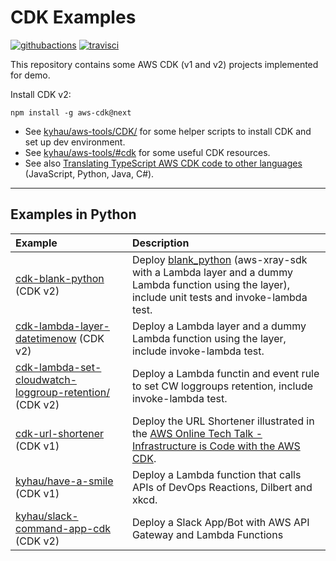# CDK Examples

[![githubactions](https://github.com/kyhau/cdk-examples/workflows/Build-Test/badge.svg)](https://github.com/kyhau/cdk-examples/actions)
[![travisci](https://travis-ci.org/kyhau/cdk-examples.svg?branch=master)](https://travis-ci.org/kyhau/cdk-examples)

This repository contains some AWS CDK (v1 and v2) projects implemented for demo.

Install CDK v2:
```
npm install -g aws-cdk@next
```

- See [kyhau/aws-tools/CDK/](https://github.com/kyhau/aws-tools/tree/master/CDK) for some helper scripts to install CDK and set up dev environment.
- See [kyhau/aws-tools/#cdk](https://github.com/kyhau/aws-tools/#cdk) for some useful CDK resources.
- See also [Translating TypeScript AWS CDK code to other languages](https://docs.aws.amazon.com/cdk/latest/guide/multiple_languages.html) (JavaScript, Python, Java, C#).

---

## Examples in Python

| Example | Description |
| :--- | :--- |
| [cdk-blank-python](python/cdk-blank-python) (CDK v2) | Deploy [blank_python](https://github.com/awsdocs/aws-lambda-developer-guide/tree/master/sample-apps/blank-python) (aws-xray-sdk with a Lambda layer and a dummy Lambda function using the layer), include unit tests and invoke-lambda test. |
| [cdk-lambda-layer-datetimenow](python/cdk-lambda-layer-datetimenow) (CDK v2) | Deploy a Lambda layer and a dummy Lambda function using the layer, include invoke-lambda test. |
| [cdk-lambda-set-cloudwatch-loggroup-retention/](cdk-lambda-set-cloudwatch-loggroup-retention/) (CDK v2) | Deploy a Lambda functin and event rule to set CW loggroups retention, include invoke-lambda test. |
| [cdk-url-shortener](python/cdk-url-shortener) (CDK v1) | Deploy the URL Shortener illustrated in the [AWS Online Tech Talk - Infrastructure is Code with the AWS CDK](https://www.youtube.com/watch?v=ZWCvNFUN-sU). |
| [kyhau/have-a-smile](https://github.com/kyhau/have-a-smile) (CDK v1) | Deploy a Lambda function that calls APIs of DevOps Reactions, Dilbert and xkcd. |
| [kyhau/slack-command-app-cdk](https://github.com/kyhau/slack-command-app-cdk) (CDK v2) | Deploy a Slack App/Bot with AWS API Gateway and Lambda Functions |
